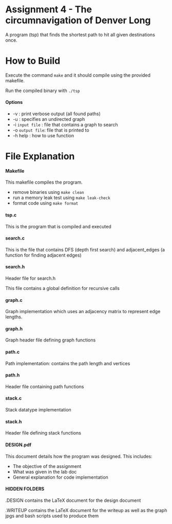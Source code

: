 
# Assignment 4 - The circumnavigation of Denver Long

A program (tsp) that finds the shortest path to hit all given destinations once.

# How to Build

Execute the command `make` and it should compile using the provided makefile.

Run the compiled binary with `./tsp`

#### Options

* -v : print verbose output (all found paths)
* -u : specifies an undirected graph
* -i `input file` : file that contains a graph to search
* -o `output file`: file that is printed to
* -h help : how to use function

# File Explanation

#### Makefile

This makefile compiles the program.

* remove binaries using `make clean`
* run a memory leak test using `make leak-check`
* format code using `make format`

#### tsp.c

This is the program that is compiled and executed

#### search.c

This is the file that contains DFS (depth first search) and adjacent_edges (a function for finding adjacent edges)

#### search.h

Header file for search.h

This file contains a global definition for recursive calls

#### graph.c

Graph implementation which uses an adjacency matrix to represent edge lengths.

#### graph.h

Graph header file defining graph functions

#### path.c

Path implementation: contains the path length and vertices

#### path.h

Header file containing path functions

#### stack.c

Stack datatype implementation

#### stack.h

Header file defining stack functions

#### DESIGN.pdf

This document details how the program was designed. This includes:

* The objective of the assignment
* What was given in the lab doc
* General explanation for code implementation

#### HIDDEN FOLDERS

.DESIGN contains the LaTeX document for the design document

.WRITEUP contains the LaTeX document for the writeup as well as the graph jpgs
and bash scripts used to produce them
 
